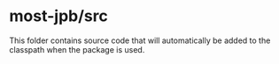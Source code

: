 # most-jpb/src

This folder contains source code that will automatically be added to the classpath when
the package is used.

